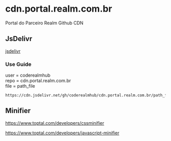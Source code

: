 # cdn.portal.realm.com.br

Portal do Parceiro Realm Github CDN

## JsDelivr

[jsdelivr](https://www.jsdelivr.com/?docs=gh)

### Use Guide

user = coderealmhub <br/>
repo = cdn.portal.realm.com.br <br/>
file = path_file <br/>

    https://cdn.jsdelivr.net/gh/coderealmhub/cdn.portal.realm.com.br/path_file



## Minifier

https://www.toptal.com/developers/cssminifier

https://www.toptal.com/developers/javascript-minifier